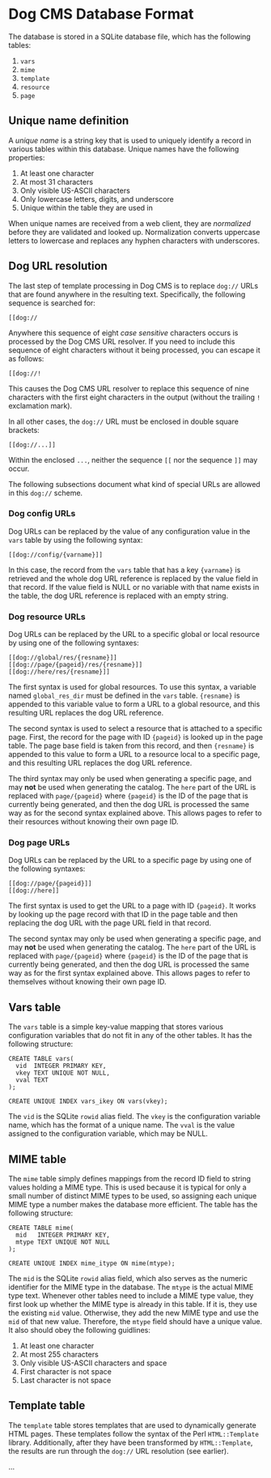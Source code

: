 # Dog CMS Database Format

The database is stored in a SQLite database file, which has the following tables:

1. `vars`
2. `mime`
3. `template`
4. `resource`
5. `page`

## Unique name definition

A _unique name_ is a string key that is used to uniquely identify a record in various tables within this database.  Unique names have the following properties:

1. At least one character
2. At most 31 characters
3. Only visible US-ASCII characters
4. Only lowercase letters, digits, and underscore
5. Unique within the table they are used in

When unique names are received from a web client, they are _normalized_ before they are validated and looked up.  Normalization converts uppercase letters to lowercase and replaces any hyphen characters with underscores.

## Dog URL resolution

The last step of template processing in Dog CMS is to replace `dog://` URLs that are found anywhere in the resulting text.  Specifically, the following sequence is searched for:

    [[dog://

Anywhere this sequence of eight _case sensitive_ characters occurs is processed by the Dog CMS URL resolver.  If you need to include this sequence of eight characters without it being processed, you can escape it as follows:

    [[dog://!

This causes the Dog CMS URL resolver to replace this sequence of nine characters with the first eight characters in the output (without the trailing `!` exclamation mark).

In all other cases, the `dog://` URL must be enclosed in double square brackets:

    [[dog://...]]

Within the enclosed `...`, neither the sequence `[[` nor the sequence `]]` may occur.

The following subsections document what kind of special URLs are allowed in this `dog://` scheme.

### Dog config URLs

Dog URLs can be replaced by the value of any configuration value in the `vars` table by using the following syntax:

    [[dog://config/{varname}]]

In this case, the record from the `vars` table that has a key `{varname}` is retrieved and the whole dog URL reference is replaced by the value field in that record.  If the value field is NULL or no variable with that name exists in the table, the dog URL reference is replaced with an empty string.

### Dog resource URLs

Dog URLs can be replaced by the URL to a specific global or local resource by using one of the following syntaxes:

    [[dog://global/res/{resname}]]
    [[dog://page/{pageid}/res/{resname}]]
    [[dog://here/res/{resname}]]

The first syntax is used for global resources.  To use this syntax, a variable named `global_res_dir` must be defined in the `vars` table.  `{resname}` is appended to this variable value to form a URL to a global resource, and this resulting URL replaces the dog URL reference.

The second syntax is used to select a resource that is attached to a specific page.  First, the record for the page with ID `{pageid}` is looked up in the page table.  The page base field is taken from this record, and then `{resname}` is appended to this value to form a URL to a resource local to a specific page, and this resulting URL replaces the dog URL reference.

The third syntax may only be used when generating a specific page, and may __not__ be used when generating the catalog.  The `here` part of the URL is replaced with `page/{pageid}` where `{pageid}` is the ID of the page that is currently being generated, and then the dog URL is processed the same way as for the second syntax explained above.  This allows pages to refer to their resources without knowing their own page ID.

### Dog page URLs

Dog URLs can be replaced by the URL to a specific page by using one of the following syntaxes:

    [[dog://page/{pageid}]]
    [[dog://here]]

The first syntax is used to get the URL to a page with ID `{pageid}`.  It works by looking up the page record with that ID in the page table and then replacing the dog URL with the page URL field in that record.

The second syntax may only be used when generating a specific page, and may __not__ be used when generating the catalog.  The `here` part of the URL is replaced with `page/{pageid}` where `{pageid}` is the ID of the page that is currently being generated, and then the dog URL is processed the same way as for the first syntax explained above.  This allows pages to refer to themselves without knowing their own page ID.

## Vars table

The `vars` table is a simple key-value mapping that stores various configuration variables that do not fit in any of the other tables.  It has the following structure:

    CREATE TABLE vars(
      vid  INTEGER PRIMARY KEY,
      vkey TEXT UNIQUE NOT NULL,
      vval TEXT
    );

    CREATE UNIQUE INDEX vars_ikey ON vars(vkey);

The `vid` is the SQLite `rowid` alias field.  The `vkey` is the configuration variable name, which has the format of a unique name.  The `vval` is the value assigned to the configuration variable, which may be NULL.

## MIME table

The `mime` table simply defines mappings from the record ID field to string values holding a MIME type.  This is used because it is typical for only a small number of distinct MIME types to be used, so assigning each unique MIME type a number makes the database more efficient.  The table has the following structure:

    CREATE TABLE mime(
      mid   INTEGER PRIMARY KEY,
      mtype TEXT UNIQUE NOT NULL
    );

    CREATE UNIQUE INDEX mime_itype ON mime(mtype);

The `mid` is the SQLite `rowid` alias field, which also serves as the numeric identifier for the MIME type in the database.  The `mtype` is the actual MIME type text.  Whenever other tables need to include a MIME type value, they first look up whether the MIME type is already in this table.  If it is, they use the existing `mid` value.  Otherwise, they add the new MIME type and use the `mid` of that new value.  Therefore, the `mtype` field should have a unique value.  It also should obey the following guidlines:

1. At least one character
2. At most 255 characters
3. Only visible US-ASCII characters and space
4. First character is not space
5. Last character is not space

## Template table

The `template` table stores templates that are used to dynamically generate HTML pages.  These templates follow the syntax of the Perl `HTML::Template` library.  Additionally, after they have been transformed by `HTML::Template`, the results are run through the `dog://` URL resolution (see earlier).

...
